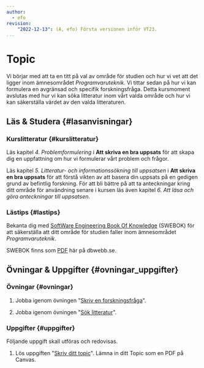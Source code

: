 ```yaml
---
author:
  - efo
revision:
    "2022-12-13": (A, efo) Första versionen inför VT23.
...
```

Topic
====================================

Vi börjar med att ta en titt på val av område för studien och hur vi vet att det ligger inom ämnesområdet *Programvaruteknik*. Vi tittar sedan på hur vi kan formulera en avgränsad och specifik forskningsfråga. Detta kursmoment avslutas med hur vi kan söka litteratur inom vårt valda område och hur vi kan säkerställa värdet av den valda litteraturen.



<!--more-->



Läs & Studera  {#lasanvisningar}
---------------------------------

### Kurslitteratur {#kurslitteratur}

Läs kapitel *4. Problemformulering* i **Att skriva en bra uppsats** för att skapa dig en uppfattning om hur vi formulerar vårt problem och frågor.

Läs kapitel *5. Litteratur- och informationssökning till uppsatsen* i **Att skriva en bra uppsats** för att förstå vikten av att basera din uppsats på en gedigen grund av befintlig forskning. För att bli bättre på att ta anteckningar kring ditt område för användning senare i kursen läs även kapitel *6. Att läsa och göra anteckningar till uppsatsen*.



### Lästips {#lastips}

Bekanta dig med [SoftWare Engineering Book Of Knowledge](https://www.computer.org/education/bodies-of-knowledge/software-engineering) (SWEBOK) för att säkerställa att ditt område för studien faller inom ämnesområdet *Programvaruteknik*.

SWEBOK finns som [PDF](article/exjobb/swebok-v3.pdf) här på dbwebb.se.



Övningar & Uppgifter  {#ovningar_uppgifter}
-------------------------------------------

### Övningar {#ovningar}

1. Jobba igenom övningen "[Skriv en forskningsfråga](kunskap/skriv-en-forskningsfraga)".

1. Jobba igenom övningen "[Sök litteratur](kunskap/sok-litteratur)".



### Uppgifter {#uppgifter}

Följande uppgift skall utföras och redovisas.

1. Lös uppgiften "[Skriv ditt topic](uppgift/exjobb-topic)". Lämna in ditt Topic som en PDF på Canvas.
